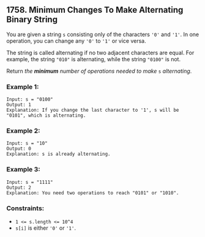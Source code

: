## 1758. Minimum Changes To Make Alternating Binary String

You are given a string ```s``` consisting only of the characters ```'0'``` and ```'1'```. In one operation, you can change any ```'0'``` to ```'1'``` or vice versa.

The string is called alternating if no two adjacent characters are equal. For example, the string ```"010"``` is alternating, while the string ```"0100"``` is not.

Return *the **minimum** number of operations needed to make* ```s``` *alternating*.

### Example 1:
```
Input: s = "0100"
Output: 1
Explanation: If you change the last character to '1', s will be "0101", which is alternating.
```
### Example 2:
```
Input: s = "10"
Output: 0
Explanation: s is already alternating.
```
### Example 3:
```
Input: s = "1111"
Output: 2
Explanation: You need two operations to reach "0101" or "1010".
```

### Constraints:

* ```1 <= s.length <= 10^4```
* ```s[i]``` is either ```'0'``` or ```'1'```.